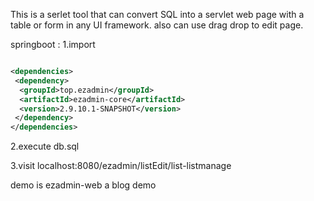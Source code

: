 This is a serlet tool that can convert SQL into a servlet web page with a table or form in any UI framework. also can use drag drop to edit page.


springboot :
1.import

```xml

<dependencies>
 <dependency>
  <groupId>top.ezadmin</groupId>
  <artifactId>ezadmin-core</artifactId>
  <version>2.9.10.1-SNAPSHOT</version>
 </dependency>
</dependencies>
```

2.execute db.sql

3.visit localhost:8080/ezadmin/listEdit/list-listmanage


demo is  ezadmin-web  a blog demo
 
